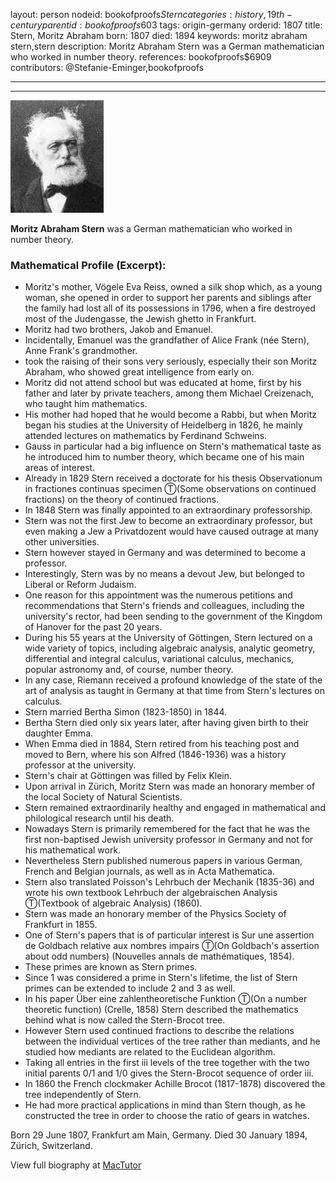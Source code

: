 layout: person
nodeid: bookofproofs$Stern
categories: history,19th-century
parentid: bookofproofs$603
tags: origin-germany
orderid: 1807
title: Stern, Moritz Abraham
born: 1807
died: 1894
keywords: moritz abraham stern,stern
description: Moritz Abraham Stern was a German mathematician who worked in number theory.
references: bookofproofs$6909
contributors: @Stefanie-Eminger,bookofproofs

---



---

![Stern.jpg](https://github.com/bookofproofs/bookofproofs.github.io/blob/main/_sources/_assets/images/portraits/Stern.jpg?raw=true)

**Moritz Abraham Stern** was a German mathematician who worked in number theory.

### Mathematical Profile (Excerpt):
* Moritz's mother, Vögele Eva Reiss, owned a silk shop which, as a young woman, she opened in order to support her parents and siblings after the family had lost all of its possessions in 1796, when a fire destroyed most of the Judengasse, the Jewish ghetto in Frankfurt.
* Moritz had two brothers, Jakob and Emanuel.
* Incidentally, Emanuel was the grandfather of Alice Frank (née Stern), Anne Frank's grandmother.
* took the raising of their sons very seriously, especially their son Moritz Abraham, who showed great intelligence from early on.
* Moritz did not attend school but was educated at home, first by his father and later by private teachers, among them Michael Creizenach, who taught him mathematics.
* His mother had hoped that he would become a Rabbi, but when Moritz began his studies at the University of Heidelberg in 1826, he mainly attended lectures on mathematics by Ferdinand Schweins.
* Gauss in particular had a big influence on Stern's mathematical taste as he introduced him to number theory, which became one of his main areas of interest.
* Already in 1829 Stern received a doctorate for his thesis Observationum in fractiones continuas specimen Ⓣ(Some observations on continued fractions) on the theory of continued fractions.
* In 1848 Stern was finally appointed to an extraordinary professorship.
* Stern was not the first Jew to become an extraordinary professor, but even making a Jew a Privatdozent would have caused outrage at many other universities.
* Stern however stayed in Germany and was determined to become a professor.
* Interestingly, Stern was by no means a devout Jew, but belonged to Liberal or Reform Judaism.
* One reason for this appointment was the numerous petitions and recommendations that Stern's friends and colleagues, including the university's rector, had been sending to the government of the Kingdom of Hanover for the past 20 years.
* During his 55 years at the University of Göttingen, Stern lectured on a wide variety of topics, including algebraic analysis, analytic geometry, differential and integral calculus, variational calculus, mechanics, popular astronomy and, of course, number theory.
* In any case, Riemann received a profound knowledge of the state of the art of analysis as taught in Germany at that time from Stern's lectures on calculus.
* Stern married Bertha Simon (1823-1850) in 1844.
* Bertha Stern died only six years later, after having given birth to their daughter Emma.
* When Emma died in 1884, Stern retired from his teaching post and moved to Bern, where his son Alfred (1846-1936) was a history professor at the university.
* Stern's chair at Göttingen was filled by Felix Klein.
* Upon arrival in Zürich, Moritz Stern was made an honorary member of the local Society of Natural Scientists.
* Stern remained extraordinarily healthy and engaged in mathematical and philological research until his death.
* Nowadays Stern is primarily remembered for the fact that he was the first non-baptised Jewish university professor in Germany and not for his mathematical work.
* Nevertheless Stern published numerous papers in various German, French and Belgian journals, as well as in Acta Mathematica.
* Stern also translated Poisson's Lehrbuch der Mechanik (1835-36) and wrote his own textbook Lehrbuch der algebraischen Analysis Ⓣ(Textbook of algebraic Analysis) (1860).
* Stern was made an honorary member of the Physics Society of Frankfurt in 1855.
* One of Stern's papers that is of particular interest is Sur une assertion de Goldbach relative aux nombres impairs Ⓣ(On Goldbach's assertion about odd numbers) (Nouvelles annals de mathématiques, 1854).
* These primes are known as Stern primes.
* Since 1 was considered a prime in Stern's lifetime, the list of Stern primes can be extended to include 2 and 3 as well.
* In his paper Über eine zahlentheoretische Funktion Ⓣ(On a number theoretic function) (Crelle, 1858) Stern described the mathematics behind what is now called the Stern-Brocot tree.
* However Stern used continued fractions to describe the relations between the individual vertices of the tree rather than mediants, and he studied how mediants are related to the Euclidean algorithm.
* Taking all entries in the first iii levels of the tree together with the two initial parents 0/1 and 1/0 gives the Stern-Brocot sequence of order iii.
* In 1860 the French clockmaker Achille Brocot (1817-1878) discovered the tree independently of Stern.
* He had more practical applications in mind than Stern though, as he constructed the tree in order to choose the ratio of gears in watches.

Born 29 June 1807, Frankfurt am Main, Germany. Died 30 January 1894, Zürich, Switzerland.

View full biography at [MacTutor](https://mathshistory.st-andrews.ac.uk/Biographies/Stern/)
